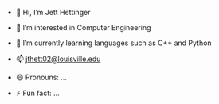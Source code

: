 - 👋 Hi, I’m Jett Hettinger
- 👀 I’m interested in Computer Engineering 
- 🌱 I’m currently learning languages such as C++ and Python

- 📫 jthett02@louisville.edu
- 😄 Pronouns: ...
- ⚡ Fun fact: ...

<!---
jthett02/jthett02 is a ✨ special ✨ repository because its `README.md` (this file) appears on your GitHub profile.
You can click the Preview link to take a look at your changes.
--->
